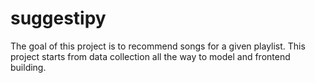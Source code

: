 # suggestipy
<p> The goal of this project is to recommend songs for a given playlist. This project starts from data collection all the way to model and frontend building.</p>
